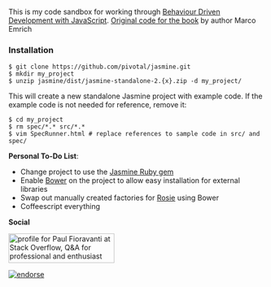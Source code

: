 This is my code sandbox for working through [Behaviour Driven Development with JavaScript](http://developerpress.com/en/behaviour-driven-development-javascript-1).
[Original code for the book](https://github.com/marcoemrich/bdd_book) by author Marco Emrich

### Installation

```
$ git clone https://github.com/pivotal/jasmine.git
$ mkdir my_project
$ unzip jasmine/dist/jasmine-standalone-2.{x}.zip -d my_project/
```

This will create a new standalone Jasmine project with example code.
If the example code is not needed for reference, remove it:

```
$ cd my_project
$ rm spec/*.* src/*.*
$ vim SpecRunner.html # replace references to sample code in src/ and spec/
```

**Personal To-Do List**:
- Change project to use the [Jasmine Ruby gem](https://github.com/pivotal/jasmine-gem)
- Enable [Bower](https://github.com/bower/bower) on the project to allow easy installation for external libraries
- Swap out manually created factories for [Rosie](https://github.com/bkeepers/rosie) using Bower
- Coffeescript everything

**Social**

<a href="http://stackoverflow.com/users/567863/paul-fioravanti">
  <img src="http://stackoverflow.com/users/flair/567863.png" width="208" height="58" alt="profile for Paul Fioravanti at Stack Overflow, Q&amp;A for professional and enthusiast programmers" title="profile for Paul Fioravanti at Stack Overflow, Q&amp;A for professional and enthusiast programmers">
</a>

[![endorse](http://api.coderwall.com/pfioravanti/endorsecount.png)](http://coderwall.com/pfioravanti)
